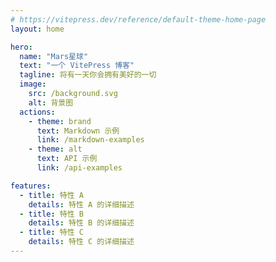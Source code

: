 ```yaml
---
# https://vitepress.dev/reference/default-theme-home-page
layout: home

hero:
  name: "Mars星球"
  text: "一个 VitePress 博客"
  tagline: 将有一天你会拥有美好的一切
  image:
    src: /background.svg
    alt: 背景图
  actions:
    - theme: brand
      text: Markdown 示例
      link: /markdown-examples
    - theme: alt
      text: API 示例
      link: /api-examples

features:
  - title: 特性 A
    details: 特性 A 的详细描述
  - title: 特性 B
    details: 特性 B 的详细描述
  - title: 特性 C
    details: 特性 C 的详细描述
---
```


